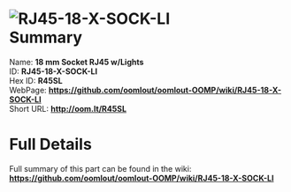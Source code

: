 
![RJ45-18-X-SOCK-LI](https://github.com/oomlout/oomlout-OOMP/blob/master/parts/RJ45-18-X-SOCK-LI/RJ45-18-X-SOCK-LI_420.jpg)   
Summary
=================
  
Name: __18 mm Socket RJ45 w/Lights__    
ID: __RJ45-18-X-SOCK-LI__   
Hex ID: __R45SL__   
WebPage: __https://github.com/oomlout/oomlout-OOMP/wiki/RJ45-18-X-SOCK-LI__   
Short URL: __http://oom.lt/R45SL__   

Full Details
==========================
Full summary of this part can be found in the wiki:   
__https://github.com/oomlout/oomlout-OOMP/wiki/RJ45-18-X-SOCK-LI__    

